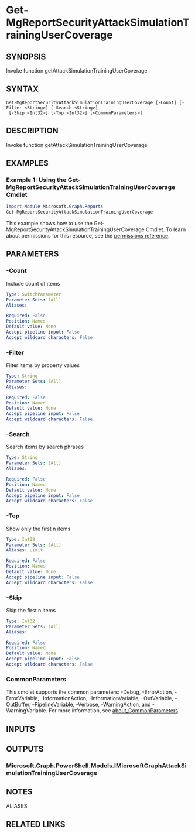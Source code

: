 ﻿---
external help file: Microsoft.Graph.Reports-help.xml
Module Name: Microsoft.Graph.Reports
online version: https://docs.microsoft.com/en-us/powershell/module/microsoft.graph.reports/get-mgreportsecurityattacksimulationtrainingusercoverage
schema: 2.0.0
---

# Get-MgReportSecurityAttackSimulationTrainingUserCoverage

## SYNOPSIS
Invoke function getAttackSimulationTrainingUserCoverage

## SYNTAX

```
Get-MgReportSecurityAttackSimulationTrainingUserCoverage [-Count] [-Filter <String>] [-Search <String>]
 [-Skip <Int32>] [-Top <Int32>] [<CommonParameters>]
```

## DESCRIPTION
Invoke function getAttackSimulationTrainingUserCoverage

## EXAMPLES

### Example 1: Using the Get-MgReportSecurityAttackSimulationTrainingUserCoverage Cmdlet
```powershell
Import-Module Microsoft.Graph.Reports
Get-MgReportSecurityAttackSimulationTrainingUserCoverage
```

This example shows how to use the Get-MgReportSecurityAttackSimulationTrainingUserCoverage Cmdlet.
To learn about permissions for this resource, see the [permissions reference](/graph/permissions-reference).

## PARAMETERS

### -Count
Include count of items

```yaml
Type: SwitchParameter
Parameter Sets: (All)
Aliases:

Required: False
Position: Named
Default value: None
Accept pipeline input: False
Accept wildcard characters: False
```

### -Filter
Filter items by property values

```yaml
Type: String
Parameter Sets: (All)
Aliases:

Required: False
Position: Named
Default value: None
Accept pipeline input: False
Accept wildcard characters: False
```

### -Search
Search items by search phrases

```yaml
Type: String
Parameter Sets: (All)
Aliases:

Required: False
Position: Named
Default value: None
Accept pipeline input: False
Accept wildcard characters: False
```

### -Top
Show only the first n items

```yaml
Type: Int32
Parameter Sets: (All)
Aliases: Limit

Required: False
Position: Named
Default value: None
Accept pipeline input: False
Accept wildcard characters: False
```

### -Skip
Skip the first n items

```yaml
Type: Int32
Parameter Sets: (All)
Aliases:

Required: False
Position: Named
Default value: None
Accept pipeline input: False
Accept wildcard characters: False
```

### CommonParameters
This cmdlet supports the common parameters: -Debug, -ErrorAction, -ErrorVariable, -InformationAction, -InformationVariable, -OutVariable, -OutBuffer, -PipelineVariable, -Verbose, -WarningAction, and -WarningVariable. For more information, see [about_CommonParameters](http://go.microsoft.com/fwlink/?LinkID=113216).

## INPUTS

## OUTPUTS

### Microsoft.Graph.PowerShell.Models.IMicrosoftGraphAttackSimulationTrainingUserCoverage
## NOTES

ALIASES

## RELATED LINKS
